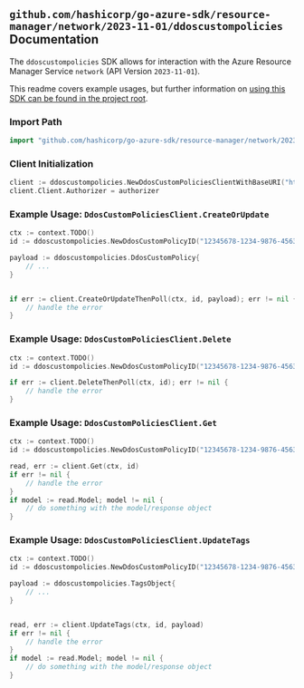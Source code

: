 
## `github.com/hashicorp/go-azure-sdk/resource-manager/network/2023-11-01/ddoscustompolicies` Documentation

The `ddoscustompolicies` SDK allows for interaction with the Azure Resource Manager Service `network` (API Version `2023-11-01`).

This readme covers example usages, but further information on [using this SDK can be found in the project root](https://github.com/hashicorp/go-azure-sdk/tree/main/docs).

### Import Path

```go
import "github.com/hashicorp/go-azure-sdk/resource-manager/network/2023-11-01/ddoscustompolicies"
```


### Client Initialization

```go
client := ddoscustompolicies.NewDdosCustomPoliciesClientWithBaseURI("https://management.azure.com")
client.Client.Authorizer = authorizer
```


### Example Usage: `DdosCustomPoliciesClient.CreateOrUpdate`

```go
ctx := context.TODO()
id := ddoscustompolicies.NewDdosCustomPolicyID("12345678-1234-9876-4563-123456789012", "example-resource-group", "ddosCustomPolicyValue")

payload := ddoscustompolicies.DdosCustomPolicy{
	// ...
}


if err := client.CreateOrUpdateThenPoll(ctx, id, payload); err != nil {
	// handle the error
}
```


### Example Usage: `DdosCustomPoliciesClient.Delete`

```go
ctx := context.TODO()
id := ddoscustompolicies.NewDdosCustomPolicyID("12345678-1234-9876-4563-123456789012", "example-resource-group", "ddosCustomPolicyValue")

if err := client.DeleteThenPoll(ctx, id); err != nil {
	// handle the error
}
```


### Example Usage: `DdosCustomPoliciesClient.Get`

```go
ctx := context.TODO()
id := ddoscustompolicies.NewDdosCustomPolicyID("12345678-1234-9876-4563-123456789012", "example-resource-group", "ddosCustomPolicyValue")

read, err := client.Get(ctx, id)
if err != nil {
	// handle the error
}
if model := read.Model; model != nil {
	// do something with the model/response object
}
```


### Example Usage: `DdosCustomPoliciesClient.UpdateTags`

```go
ctx := context.TODO()
id := ddoscustompolicies.NewDdosCustomPolicyID("12345678-1234-9876-4563-123456789012", "example-resource-group", "ddosCustomPolicyValue")

payload := ddoscustompolicies.TagsObject{
	// ...
}


read, err := client.UpdateTags(ctx, id, payload)
if err != nil {
	// handle the error
}
if model := read.Model; model != nil {
	// do something with the model/response object
}
```
